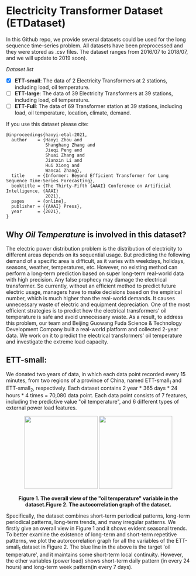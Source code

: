 # Electricity Transformer Dataset (ETDataset)

In this Github repo, we provide several datasets could be used for the long sequence time-series problem. All datasets have been preprocessed and they were stored as .csv files.  The dataset ranges from 2016/07 to 2018/07, and we will update to 2019 soon).

*Dataset list*

- [x] **ETT-small**: The data of 2 Electricity Transformers at 2 stations, including load, oil temperature.
- [ ] **ETT-large**: The data of 39 Electricity Transformers at 39 stations, including load, oil temperature.
- [ ] **ETT-Full**: The data of 69 Transformer station at 39 stations, including load, oil temperature, location, climate, demand.

If you use this dataset please cite:

```
@inproceedings{haoyi-etal-2021,
  author    = {Haoyi Zhou and
               Shanghang Zhang and
               Jieqi Peng and
               Shuai Zhang and
               Jianxin Li and
               Hui Xiong and
               Wancai Zhang},
  title     = {Informer: Beyond Efficient Transformer for Long Sequence Time-Series Forecasting},
  booktitle = {The Thirty-Fifth {AAAI} Conference on Artificial Intelligence, {AAAI}
               2021},
  pages     = {online},
  publisher = {{AAAI} Press},
  year      = {2021},
}
```

## Why *Oil Temperature* is involved in this dataset?

The electric power distribution problem is the distribution of electricity to different areas depends on its sequential usage. But predicting the following demand of a specific area is difficult, as it varies with weekdays, holidays, seasons, weather, temperatures, etc. However, no existing method can perform a long-term prediction based on super long-term real-world data with high precision. Any false prophecy may damage the electrical transformer. So currently, without an efficient method to predict future electric usage, managers have to make decisions based on the empirical number, which is much higher than the real-world demands. It causes unnecessary waste of electric and equipment depreciation. One of the most efficient strategies is to predict how the electrical transformers' oil temperature is safe and avoid unnecessary waste. 
As a result, to address this problem, our team and Beijing Guowang Fuda Science & Technology Development Company built a real-world platform and collected 2-year data. We work on it to predict the electrical transformers' oil temperature and investigate the extreme load capacity.

## ETT-small:

We donated two years of data, in which each data point recorded every 15 minutes, from two regions of a province of China, named ETT-small$_1$ and ETT-small$_2$, respectively. Each dataset contains 2 year * 365 days * 24 hours * 4 times = 70,080 data point. Each data point consists of 7 features, including the predictive value "oil temperature", and 6 different types of external power load features.

<p align="center">
<img src="https://raw.githubusercontent.com/zhouhaoyi/ETDataset/main/img/appendix_auto_correlation.png" height = "200" alt="" align=center />
<img src="https://raw.githubusercontent.com/zhouhaoyi/ETDataset/main/img/appendix_dataset_year.png" height = "200" alt="" align=center />
<br><br>
<b>Figure 1. The overall view of the "oil temperature" variable in the dataset.</b><b>Figure 2. The autocorrelation graph of the dataset.</b>
</p>

Specifically, the dataset combines short-term periodical patterns, long-term periodical patterns, long-term trends, and many irregular patterns. We firstly give an overall view in Figure 1 and it shows evident seasonal trends. To better examine the existence of long-term and short-term repetitive patterns, we plot the autorcorrelation graph for all the variables of the ETT-small$_1$ dataset in Figure 2. The blue line in the above is the target 'oil temperature', and it maintains some short-term local continuity. However, the other variables (power load) shows short-term daily pattern (in every 24 hours) and long-term week pattern(in every 7 days).
